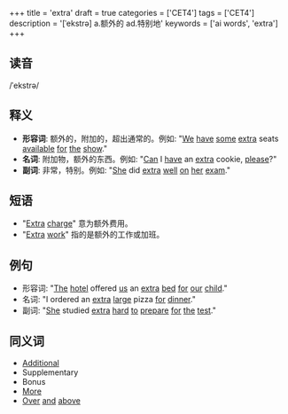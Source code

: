 +++
title = 'extra'
draft = true
categories = ['CET4']
tags = ['CET4']
description = '[ˈekstrə] a.额外的 ad.特别地'
keywords = ['ai words', 'extra']
+++

## 读音
/ˈekstrə/

## 释义
- **形容词**: 额外的，附加的，超出通常的。例如: "[We](/post/we/) [have](/post/have/) [some](/post/some/) [extra](/post/extra/) seats [available](/post/available/) [for](/post/for/) [the](/post/the/) [show](/post/show/)."
- **名词**: 附加物，额外的东西。例如: "[Can](/post/can/) I [have](/post/have/) an [extra](/post/extra/) cookie, [please](/post/please/)?"
- **副词**: 非常，特别。例如: "[She](/post/she/) did [extra](/post/extra/) [well](/post/well/) [on](/post/on/) [her](/post/her/) [exam](/post/exam/)."

## 短语
- "[Extra](/post/extra/) [charge](/post/charge/)" 意为额外费用。
- "[Extra](/post/extra/) [work](/post/work/)" 指的是额外的工作或加班。

## 例句
- 形容词: "[The](/post/the/) [hotel](/post/hotel/) offered [us](/post/us/) an [extra](/post/extra/) [bed](/post/bed/) [for](/post/for/) [our](/post/our/) [child](/post/child/)."
- 名词: "I ordered an [extra](/post/extra/) [large](/post/large/) pizza [for](/post/for/) [dinner](/post/dinner/)."
- 副词: "[She](/post/she/) studied [extra](/post/extra/) [hard](/post/hard/) [to](/post/to/) [prepare](/post/prepare/) [for](/post/for/) [the](/post/the/) [test](/post/test/)."

## 同义词
- [Additional](/post/additional/)
- Supplementary
- Bonus
- [More](/post/more/)
- [Over](/post/over/) [and](/post/and/) [above](/post/above/)
